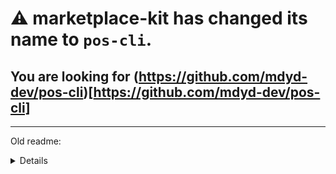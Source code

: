 
# ⚠️ marketplace-kit has changed its name to `pos-cli`.

## You are looking for (https://github.com/mdyd-dev/pos-cli)[https://github.com/mdyd-dev/pos-cli] 

---

Old readme:

<details>
## Overview

[![Greenkeeper badge](https://badges.greenkeeper.io/mdyd-dev/marketplace-kit.svg)](https://greenkeeper.io/)

[Marketplace Kit](https://github.com/mdyd-dev/marketplace-kit) is command line tool, which was developed to allow you to easily deploy your configuration files and assets to the PlatformOS. It expects you to follow a certain file structure in order to correctly communicate with the PlatformOS API. You do not have to use it, however it is highly recommended that you do. It is a CLI tool, hence you are expected to have basic knowledge in working with Terminal.

If you have any feature requests, feedback or problems please head over to the [issues page](https://github.com/mdyd-dev/marketplace-kit/issues) and let us know.

All commands should be run in the project root directory - i.e. one level above `marketplace_builder` directory.

### Requirements

marketplace-kit requires nodejs >= v8 to work properly. [Read more on how to install node on your platform](https://nodejs.org/en/download/).

## Installation and update

If your node is installed for all users you might need to use `sudo` to install npm packages globally:

    sudo npm install -g @platform-os/marketplace-kit

If you are using nvm or node installed on your account, you can omit that:

    npm install -g @platform-os/marketplace-kit

## Usage

### Adding environments and authenticating

Authentication is done with your **Partner Portal** account credentials.
See this [guide](https://documentation.platform-os.com/get-started/partner-portal/inviting-new-user-to-partner-portal) if you don't have Partner Portal account yet.

To add your environment to a config file, run the `env add` command, and authenticate with your **Partner Portal** credentials:

```
marketplace-kit env add [environment] --email <your email> --url <your marketplace url>
```

Example: `marketplace-kit env add staging --email myemail@example.com --url https://example.com`

Configuration for environments lays down in `.marketplace-kit` file.

### Syncing changes

```
marketplace-kit sync [environment]
```

Example: `marketplace-kit sync staging`

Enables sync mode - immediately pushes changes made to filesystem to the proper environment. It feels like working on localhost. For obvious reason, it is dangerous to use on production, on a live marketplace - it is recommended to use it only for staging.

### Deploying changes

```
marketplace-kit deploy [environment]
```

Example: `marketplace-kit deploy staging`

Deploys all the changes. It is recommended to first deploy to `staging`, test, and only then trigger to production. Effectively, deploy creates a zip file containning all your files and sends it to API. It is then processed in the background. Each zip file is stored by us, in order to allow you to rollback in case something goes wrong.

### Deploying with force flag (`-f` or `--force`)

Force flag is used to override changes made in instance admin. If you see `locked_by_admin` error and you still want to deploy, use `-f` flag.

```
marketplace-kit deploy [environment] -f
```

Example: `marketplace-kit deploy staging -f`

### Listing environments

If you forgot know what your environments are named or the url that is corresponding to any name, use:

```
marketplace-kit env list
```

### Initializing required directory structure

If you need to create new project from scratch you can init directory structure using:

```
marketplace-kit init
```

It will download directory structure from official repository and extract it in your current directory.

We will try to keep it up to date and also keep it as useful as possible.
If you have any feedback for directory structure go to [github](https://github.com/mdyd-dev/directory-structure) and create an issue.

### Graphical interface

To start http server locally that will serve GUI use:

```
marketplace-kit gui serve [environment]
```

Example: `marketplace-kit gui serve staging`

#### GraphQL Browser

To explore your instance database using graphql open [http://localhost:3333/gui/graphql](http://localhost:3333/gui/graphql) in your web browser.

In the right sidebar there is a schema documentation should you need it.

#### Resources editor

To list, edit and create resources open [http://localhost:3333/gui/editor](http://localhost:3333/gui/) in your web browser.
</details>
